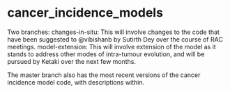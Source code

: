 # cancer_incidence_models
Two branches:
changes-in-situ: This will involve changes to the code that have been suggested to @vibishanb by Sutirth Dey over the course of RAC meetings.
model-extension: This will involve extension of the model as it stands to address other modes of intra-tumour evolution, and will be pursued by Ketaki over the next few months.

The master branch also has the most recent versions of the cancer incidence model code, with descriptions within.
